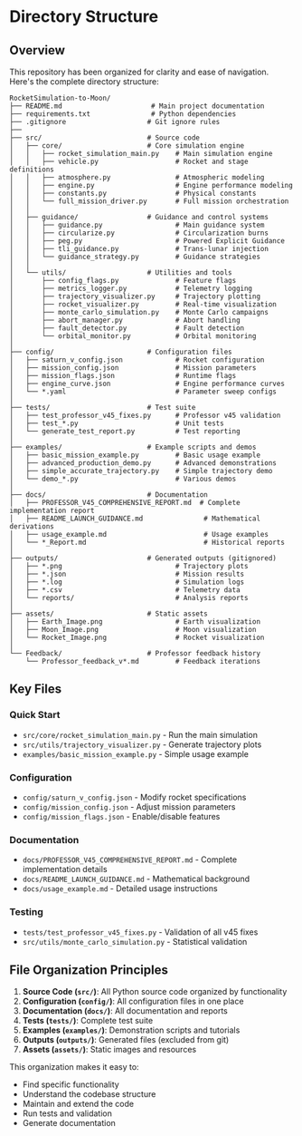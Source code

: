 # Directory Structure

## Overview
This repository has been organized for clarity and ease of navigation. Here's the complete directory structure:

```
RocketSimulation-to-Moon/
├── README.md                      # Main project documentation
├── requirements.txt               # Python dependencies
├── .gitignore                    # Git ignore rules
├── 
├── src/                          # Source code
│   ├── core/                     # Core simulation engine
│   │   ├── rocket_simulation_main.py    # Main simulation engine
│   │   ├── vehicle.py                   # Rocket and stage definitions
│   │   ├── atmosphere.py                # Atmospheric modeling
│   │   ├── engine.py                    # Engine performance modeling
│   │   ├── constants.py                 # Physical constants
│   │   └── full_mission_driver.py       # Full mission orchestration
│   │
│   ├── guidance/                 # Guidance and control systems
│   │   ├── guidance.py                  # Main guidance system
│   │   ├── circularize.py               # Circularization burns
│   │   ├── peg.py                       # Powered Explicit Guidance
│   │   ├── tli_guidance.py              # Trans-lunar injection
│   │   └── guidance_strategy.py         # Guidance strategies
│   │
│   └── utils/                    # Utilities and tools
│       ├── config_flags.py              # Feature flags
│       ├── metrics_logger.py            # Telemetry logging
│       ├── trajectory_visualizer.py     # Trajectory plotting
│       ├── rocket_visualizer.py         # Real-time visualization
│       ├── monte_carlo_simulation.py    # Monte Carlo campaigns
│       ├── abort_manager.py             # Abort handling
│       ├── fault_detector.py            # Fault detection
│       └── orbital_monitor.py           # Orbital monitoring
│
├── config/                       # Configuration files
│   ├── saturn_v_config.json             # Rocket configuration
│   ├── mission_config.json              # Mission parameters
│   ├── mission_flags.json               # Runtime flags
│   ├── engine_curve.json                # Engine performance curves
│   └── *.yaml                           # Parameter sweep configs
│
├── tests/                        # Test suite
│   ├── test_professor_v45_fixes.py      # Professor v45 validation
│   ├── test_*.py                        # Unit tests
│   └── generate_test_report.py          # Test reporting
│
├── examples/                     # Example scripts and demos
│   ├── basic_mission_example.py         # Basic usage example
│   ├── advanced_production_demo.py      # Advanced demonstrations
│   ├── simple_accurate_trajectory.py    # Simple trajectory demo
│   └── demo_*.py                        # Various demos
│
├── docs/                         # Documentation
│   ├── PROFESSOR_V45_COMPREHENSIVE_REPORT.md  # Complete implementation report
│   ├── README_LAUNCH_GUIDANCE.md               # Mathematical derivations
│   ├── usage_example.md                        # Usage examples
│   └── *_Report.md                             # Historical reports
│
├── outputs/                      # Generated outputs (gitignored)
│   ├── *.png                            # Trajectory plots
│   ├── *.json                           # Mission results
│   ├── *.log                            # Simulation logs
│   ├── *.csv                            # Telemetry data
│   └── reports/                         # Analysis reports
│
├── assets/                       # Static assets
│   ├── Earth_Image.png                  # Earth visualization
│   ├── Moon_Image.png                   # Moon visualization
│   └── Rocket_Image.png                 # Rocket visualization
│
└── Feedback/                     # Professor feedback history
    └── Professor_feedback_v*.md         # Feedback iterations
```

## Key Files

### Quick Start
- `src/core/rocket_simulation_main.py` - Run the main simulation
- `src/utils/trajectory_visualizer.py` - Generate trajectory plots
- `examples/basic_mission_example.py` - Simple usage example

### Configuration
- `config/saturn_v_config.json` - Modify rocket specifications
- `config/mission_config.json` - Adjust mission parameters
- `config/mission_flags.json` - Enable/disable features

### Documentation
- `docs/PROFESSOR_V45_COMPREHENSIVE_REPORT.md` - Complete implementation details
- `docs/README_LAUNCH_GUIDANCE.md` - Mathematical background
- `docs/usage_example.md` - Detailed usage instructions

### Testing
- `tests/test_professor_v45_fixes.py` - Validation of all v45 fixes
- `src/utils/monte_carlo_simulation.py` - Statistical validation

## File Organization Principles

1. **Source Code (`src/`)**: All Python source code organized by functionality
2. **Configuration (`config/`)**: All configuration files in one place
3. **Documentation (`docs/`)**: All documentation and reports
4. **Tests (`tests/`)**: Complete test suite
5. **Examples (`examples/`)**: Demonstration scripts and tutorials
6. **Outputs (`outputs/`)**: Generated files (excluded from git)
7. **Assets (`assets/`)**: Static images and resources

This organization makes it easy to:
- Find specific functionality
- Understand the codebase structure
- Maintain and extend the code
- Run tests and validation
- Generate documentation